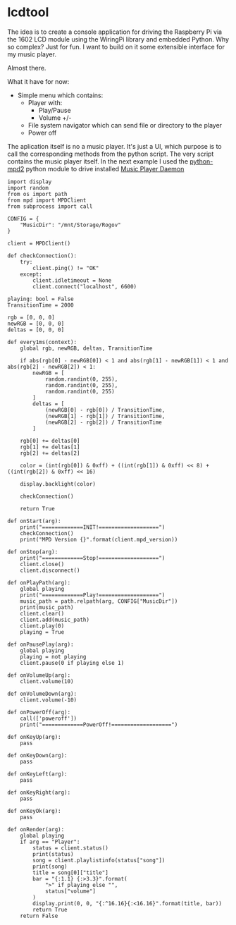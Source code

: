 # lcdtool
The idea is to create a console application for driving the Raspberry Pi via the 1602 LCD module using the WiringPi library and embedded Python. Why so complex?
Just for fun. I want to build on it some extensible interface for my music player.

Almost there.

What it have for now:

* Simple menu which contains:
    * Player with:
        * Play/Pause
        * Volume +/-
    * File system navigator which can send file or directory to the player
    * Power off

The aplication itself is no a music player. It's just a UI, which purpose is to
call the corresponding methods from the python script.
The very script contains the music player itself. In the next example I used the  [python-mpd2](https://python-mpd2.readthedocs.io/en/latest/index.html) python module to drive installed [Music Player Daemon](https://www.musicpd.org/)

```
import display
import random
from os import path
from mpd import MPDClient
from subprocess import call

CONFIG = {
    "MusicDir": "/mnt/Storage/Rogov"
}

client = MPDClient()

def checkConnection():
    try:
        client.ping() != "OK"
    except:
        client.idletimeout = None
        client.connect("localhost", 6600)

playing: bool = False
TransitionTime = 2000

rgb = [0, 0, 0]
newRGB = [0, 0, 0]
deltas = [0, 0, 0]

def every1ms(context):
    global rgb, newRGB, deltas, TransitionTime
    
    if abs(rgb[0] - newRGB[0]) < 1 and abs(rgb[1] - newRGB[1]) < 1 and abs(rgb[2] - newRGB[2]) < 1:
        newRGB = [
            random.randint(0, 255), 
            random.randint(0, 255), 
            random.randint(0, 255)
        ]
        deltas = [
            (newRGB[0] - rgb[0]) / TransitionTime, 
            (newRGB[1] - rgb[1]) / TransitionTime, 
            (newRGB[2] - rgb[2]) / TransitionTime
        ]

    rgb[0] += deltas[0]
    rgb[1] += deltas[1]
    rgb[2] += deltas[2]

    color = (int(rgb[0]) & 0xff) + ((int(rgb[1]) & 0xff) << 8) + ((int(rgb[2]) & 0xff) << 16)

    display.backlight(color)

    checkConnection()
    
    return True

def onStart(arg):
    print("=============INIT!===================")
    checkConnection()
    print("MPD Version {}".format(client.mpd_version))

def onStop(arg):
    print("=============Stop!===================")
    client.close()
    client.disconnect()

def onPlayPath(arg):
    global playing
    print("=============Play!===================")
    music_path = path.relpath(arg, CONFIG["MusicDir"])
    print(music_path)
    client.clear()
    client.add(music_path)
    client.play(0)
    playing = True

def onPausePlay(arg):
    global playing
    playing = not playing
    client.pause(0 if playing else 1)

def onVolumeUp(arg):
    client.volume(10)

def onVolumeDown(arg):
    client.volume(-10)

def onPowerOff(arg):
    call(['poweroff'])
    print("=============PowerOff!===================")

def onKeyUp(arg):
    pass

def onKeyDown(arg):
    pass

def onKeyLeft(arg):
    pass

def onKeyRight(arg):
    pass

def onKeyOk(arg):
    pass

def onRender(arg):
    global playing
    if arg == "Player":
        status = client.status()
        print(status)
        song = client.playlistinfo(status["song"])
        print(song)
        title = song[0]["title"]
        bar = "{:1.1} {:>3.3}".format(
            ">" if playing else "",
            status["volume"]
        )
        display.print(0, 0, "{:^16.16}{:<16.16}".format(title, bar))
        return True
    return False
```


